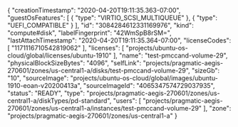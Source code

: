 {
  "creationTimestamp": "2020-04-20T19:11:35.363-07:00",
  "guestOsFeatures": [
    {
      "type": "VIRTIO_SCSI_MULTIQUEUE"
    },
    {
      "type": "UEFI_COMPATIBLE"
    }
  ],
  "id": "3084284612331169976",
  "kind": "compute#disk",
  "labelFingerprint": "42WmSpB8rSM=",
  "lastAttachTimestamp": "2020-04-20T19:11:35.364-07:00",
  "licenseCodes": [
    "1171116710542819062"
  ],
  "licenses": [
    "projects/ubuntu-os-cloud/global/licenses/ubuntu-1910"
  ],
  "name": "test-pmccand-volume-29",
  "physicalBlockSizeBytes": "4096",
  "selfLink": "projects/pragmatic-aegis-270601/zones/us-central1-a/disks/test-pmccand-volume-29",
  "sizeGb": "10",
  "sourceImage": "projects/ubuntu-os-cloud/global/images/ubuntu-1910-eoan-v20200413a",
  "sourceImageId": "4065347574729037935",
  "status": "READY",
  "type": "projects/pragmatic-aegis-270601/zones/us-central1-a/diskTypes/pd-standard",
  "users": [
    "projects/pragmatic-aegis-270601/zones/us-central1-a/instances/test-pmccand-volume-29"
  ],
  "zone": "projects/pragmatic-aegis-270601/zones/us-central1-a"
}